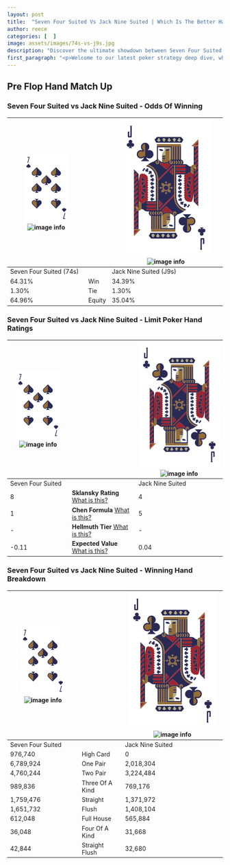 ```yaml
---
layout: post
title:  "Seven Four Suited Vs Jack Nine Suited | Which Is The Better Hand In Poker? A Complete Guide"
author: reece
categories: [  ]
image: assets/images/74s-vs-j9s.jpg
description: "Discover the ultimate showdown between Seven Four Suited and Jack Nine Suited in poker! Uncover the odds, strategies, and scenarios where one hand triumphs over the other. Get ready to up your poker game with this thrilling analysis."
first_paragraph: "<p>Welcome to our latest poker strategy deep dive, where we're pitting two distinct hands against each other in a high-stakes showdown: Seven Four Suited vs Jack Nine Suited.</p><p>In the dynamic world of poker, every decision counts, and knowing which hand holds the upper hand is key to your success at the table.</p><p>In this article, we'll dissect these two hands, explore the scenarios where one dominates the other, and equip you with the knowledge to make strategic choices that can tip the odds in your favor.</p><p>Get ready to unravel the intriguing dynamics of these poker hands and elevate your game to new heights.</p>"
---
```




[comment]: # (sp0)

## Pre Flop Hand Match Up

<div class="table hand-ratings" markdown="1"> 



### Seven Four Suited vs Jack Nine Suited - Odds Of Winning


    
| ![image info](assets/images/hand1/7.png) ![image info](assets/images/hand1/4s.png) |  | ![image info](assets/images/hand2/J.png) ![image info](assets/images/hand2/9s.png) |
| -------- | -------- | -------- |
| Seven Four Suited (74s) |  | Jack Nine Suited (J9s) |
| 64.31% | Win | 34.39% |
| 1.30% | Tie | 1.30% |
| 64.96% | Equity | 35.04% |




[comment]: # (sp1)



### Seven Four Suited vs Jack Nine Suited - Limit Poker Hand Ratings


    
| ![image info](assets/images/hand1/7.png) ![image info](assets/images/hand1/4s.png) |  | ![image info](assets/images/hand2/J.png) ![image info](assets/images/hand2/9s.png) |
| -------- | -------- | -------- |
| Seven Four Suited |  | Jack Nine Suited |
| 8 | **Sklansky Rating** [What is this?](/sklansky-rating-explained) | 4 |
| 1 | **Chen Formula** [What is this?](/chen-formula-explained) | 5 |
| - | **Hellmuth Tier** [What is this?](/Hellmuth-tier-explained) | - |
| -0.11 | **Expected Value** [What is this?](/expected-value-explained) | 0.04 |




[comment]: # (sp2)



### Seven Four Suited vs Jack Nine Suited - Winning Hand Breakdown


    
| ![image info](assets/images/hand1/7.png) ![image info](assets/images/hand1/4s.png) |  | ![image info](assets/images/hand2/J.png) ![image info](assets/images/hand2/9s.png) |
| -------- | -------- | -------- |
| Seven Four Suited |  | Jack Nine Suited |
| 976,740 | High Card | 0 |
| 6,789,924 | One Pair | 2,018,304 |
| 4,760,244 | Two Pair | 3,224,484 |
| 989,836 | Three Of A Kind | 769,176 |
| 1,759,476 | Straight | 1,371,972 |
| 1,651,732 | Flush | 1,408,104 |
| 612,048 | Full House | 565,884 |
| 36,048 | Four Of A Kind | 31,668 |
| 42,844 | Straight Flush | 32,680 |




[comment]: # (sp3)



</div>

[comment]: # (sp4)



[comment]: # (sp5)

